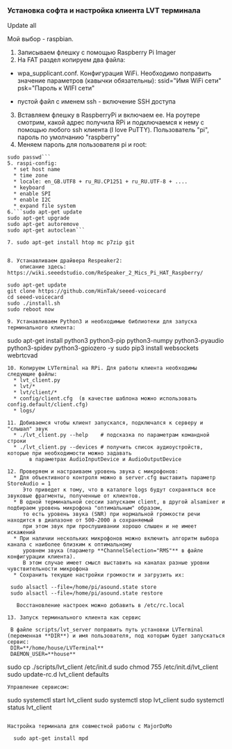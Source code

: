 ### Установка софта и настройка клиента LVT терминала


Update all

Мой выбор - raspbian.
1. Записываем флешку с помощью Raspberry Pi Imager
2. На FAT раздел копируем два файла:
  * wpa_supplicant.conf. Конфигурация WiFi.
      Необходимо поправить значение параметров (кавычки обязательны):
      ssid="Имя WiFi сети"
      psk="Пароль к WIFI сети"

  * пустой файл с именем ssh - включение SSH доступа
3. Вставляем флешку в RaspberryPi и включаем ее. На роутере смотрим, какой адрес получила RPi 
     и подключаемся к нему с помощью любого ssh клиента (I love PuTTY). 
     Пользователь "pi", пароль по умолчанию "raspberry"
4. Меняем пароль для пользователя pi и root:
```passwd
sudo passwd```
5. raspi-config:
  * set host name
  * time zone
  * locale: en_GB.UTF8 + ru_RU.CP1251 + ru_RU.UTF-8 + ....
  * keyboard
  * enable SPI
  * enable I2C
  * expand file system
6.```sudo apt-get update
sudo apt-get upgrade
sudo apt-get autoremove
sudo apt-get autoclean```

7. sudo apt-get install htop mc p7zip git


8. Устанавливаем драйвера Respeaker2:
    описание здесь:  https://wiki.seeedstudio.com/ReSpeaker_2_Mics_Pi_HAT_Raspberry/
  ```
    sudo apt-get update
    git clone https://github.com/HinTak/seeed-voicecard
    cd seeed-voicecard
    sudo ./install.sh
    sudo reboot now
  ```
9. Устанавливаем Python3 и необходимые библиотеки для запуска терминального клиента:
 ```
  sudo apt-get install python3 python3-pip python3-numpy python3-pyaudio python3-spidev python3-gpiozero -y
  sudo pip3 install websockets webrtcvad
```
10. Копируем LVTerminal на RPi. Для работы клиента необходимы следующие файлы:
  * lvt_client.py
  * lvt/*
  * lvt/client/*
  * config/client.cfg  (в качестве шаблона можно использовать config.default/client.cfg)
  * logs/
  
11. Добиваемся чтобы клиент запускался, подключался к серверу и "слышал" звук
  * ./lvt_client.py --help    # подсказка по параметрам командной строки
  * ./lvt_client.py --devices # получить список аудиоустройств, которые при необходимости можно задавать 
       в параметрах AudioInputDevice и AudioOutputDevice

12. Проверяем и настраиваем уровень звука с микрофонов:
  * Для объективного контроля можно в server.cfg выставить параметр StoreAudio = 1
     Это приведет к тому, что в каталоге logs будут сохраняться все звуковые фрагменты, полученные от клиентов.
  * В одной терминальной сессии запускаем client, в другой alsamixer и подбираем уровень микрофона "оптимальным" образом,
     то есть уровень звука (SNR) при нормальной громкости речи находится в диапазоне от 500-2000 а сохраняемый 
     при этом звук при прослушивании хорошо слышен и не имеет искажений
  * При наличии нескольких микрофонов можно включить алгоритм выбора канала с наиболее близким к оптимальному
     уровнем звука (параметр **ChannelSelection="RMS"** в файле конфигурации клиента).
     В этом случае имеет смысл выставить на каналах разные уровни чувствительности микрофона
  * Сохранить текущие настройки громкости и загрузить их:
  ```
     sudo alsactl --file=/home/pi/asound.state store
     sudo alsactl --file=/home/pi/asound.state restore
  ```
     Восстановление настроек можно добавить в /etc/rc.local

13. Запуск терминального клиента как сервис

   В файле scripts/lvt_server поправить путь установки LVTerminal (переменная **DIR**) и имя пользователя, под которым будет запускаться сервис:
   DIR=**/home/house/LVTerminal**
   DAEMON_USER=**house**
```
   sudo cp ./scripts/lvt_client /etc/init.d
   sudo chmod 755 /etc/init.d/lvt_client
   sudo update-rc.d lvt_client defaults
```
Управление сервисом:
```
   sudo systemctl start lvt_client
   sudo systemctl stop lvt_client
   sudo systemctl status lvt_client
```

Настройка терминала для совместной работы с MajorDoMo

  sudo apt-get install mpd

